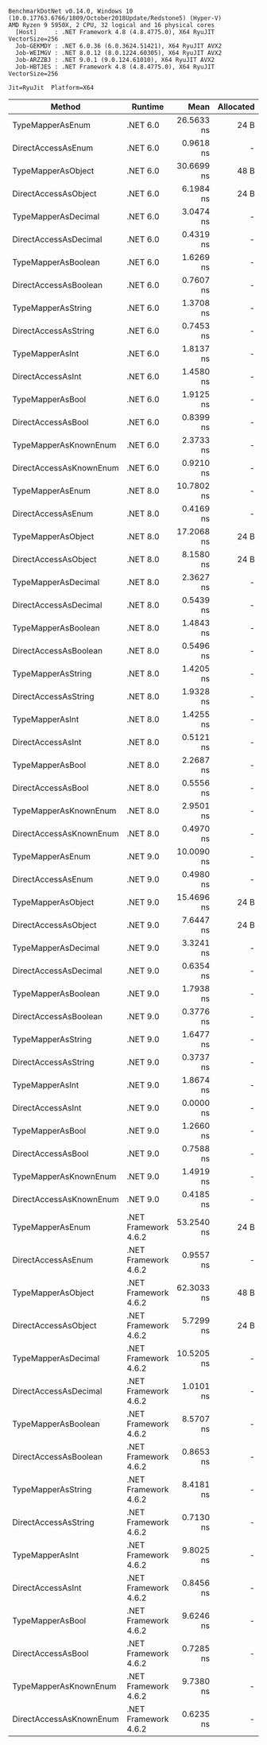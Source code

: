 ```

BenchmarkDotNet v0.14.0, Windows 10 (10.0.17763.6766/1809/October2018Update/Redstone5) (Hyper-V)
AMD Ryzen 9 5950X, 2 CPU, 32 logical and 16 physical cores
  [Host]     : .NET Framework 4.8 (4.8.4775.0), X64 RyuJIT VectorSize=256
  Job-GEKMDY : .NET 6.0.36 (6.0.3624.51421), X64 RyuJIT AVX2
  Job-WEIMGV : .NET 8.0.12 (8.0.1224.60305), X64 RyuJIT AVX2
  Job-ARZZBJ : .NET 9.0.1 (9.0.124.61010), X64 RyuJIT AVX2
  Job-HBTJES : .NET Framework 4.8 (4.8.4775.0), X64 RyuJIT VectorSize=256

Jit=RyuJit  Platform=X64  

```
| Method                  | Runtime              | Mean       | Allocated |
|------------------------ |--------------------- |-----------:|----------:|
| TypeMapperAsEnum        | .NET 6.0             | 26.5633 ns |      24 B |
| DirectAccessAsEnum      | .NET 6.0             |  0.9618 ns |         - |
| TypeMapperAsObject      | .NET 6.0             | 30.6699 ns |      48 B |
| DirectAccessAsObject    | .NET 6.0             |  6.1984 ns |      24 B |
| TypeMapperAsDecimal     | .NET 6.0             |  3.0474 ns |         - |
| DirectAccessAsDecimal   | .NET 6.0             |  0.4319 ns |         - |
| TypeMapperAsBoolean     | .NET 6.0             |  1.6269 ns |         - |
| DirectAccessAsBoolean   | .NET 6.0             |  0.7607 ns |         - |
| TypeMapperAsString      | .NET 6.0             |  1.3708 ns |         - |
| DirectAccessAsString    | .NET 6.0             |  0.7453 ns |         - |
| TypeMapperAsInt         | .NET 6.0             |  1.8137 ns |         - |
| DirectAccessAsInt       | .NET 6.0             |  1.4580 ns |         - |
| TypeMapperAsBool        | .NET 6.0             |  1.9125 ns |         - |
| DirectAccessAsBool      | .NET 6.0             |  0.8399 ns |         - |
| TypeMapperAsKnownEnum   | .NET 6.0             |  2.3733 ns |         - |
| DirectAccessAsKnownEnum | .NET 6.0             |  0.9210 ns |         - |
| TypeMapperAsEnum        | .NET 8.0             | 10.7802 ns |         - |
| DirectAccessAsEnum      | .NET 8.0             |  0.4169 ns |         - |
| TypeMapperAsObject      | .NET 8.0             | 17.2068 ns |      24 B |
| DirectAccessAsObject    | .NET 8.0             |  8.1580 ns |      24 B |
| TypeMapperAsDecimal     | .NET 8.0             |  2.3627 ns |         - |
| DirectAccessAsDecimal   | .NET 8.0             |  0.5439 ns |         - |
| TypeMapperAsBoolean     | .NET 8.0             |  1.4843 ns |         - |
| DirectAccessAsBoolean   | .NET 8.0             |  0.5496 ns |         - |
| TypeMapperAsString      | .NET 8.0             |  1.4205 ns |         - |
| DirectAccessAsString    | .NET 8.0             |  1.9328 ns |         - |
| TypeMapperAsInt         | .NET 8.0             |  1.4255 ns |         - |
| DirectAccessAsInt       | .NET 8.0             |  0.5121 ns |         - |
| TypeMapperAsBool        | .NET 8.0             |  2.2687 ns |         - |
| DirectAccessAsBool      | .NET 8.0             |  0.5556 ns |         - |
| TypeMapperAsKnownEnum   | .NET 8.0             |  2.9501 ns |         - |
| DirectAccessAsKnownEnum | .NET 8.0             |  0.4970 ns |         - |
| TypeMapperAsEnum        | .NET 9.0             | 10.0090 ns |         - |
| DirectAccessAsEnum      | .NET 9.0             |  0.4980 ns |         - |
| TypeMapperAsObject      | .NET 9.0             | 15.4696 ns |      24 B |
| DirectAccessAsObject    | .NET 9.0             |  7.6447 ns |      24 B |
| TypeMapperAsDecimal     | .NET 9.0             |  3.3241 ns |         - |
| DirectAccessAsDecimal   | .NET 9.0             |  0.6354 ns |         - |
| TypeMapperAsBoolean     | .NET 9.0             |  1.7938 ns |         - |
| DirectAccessAsBoolean   | .NET 9.0             |  0.3776 ns |         - |
| TypeMapperAsString      | .NET 9.0             |  1.6477 ns |         - |
| DirectAccessAsString    | .NET 9.0             |  0.3737 ns |         - |
| TypeMapperAsInt         | .NET 9.0             |  1.8674 ns |         - |
| DirectAccessAsInt       | .NET 9.0             |  0.0000 ns |         - |
| TypeMapperAsBool        | .NET 9.0             |  1.2660 ns |         - |
| DirectAccessAsBool      | .NET 9.0             |  0.7588 ns |         - |
| TypeMapperAsKnownEnum   | .NET 9.0             |  1.4919 ns |         - |
| DirectAccessAsKnownEnum | .NET 9.0             |  0.4185 ns |         - |
| TypeMapperAsEnum        | .NET Framework 4.6.2 | 53.2540 ns |      24 B |
| DirectAccessAsEnum      | .NET Framework 4.6.2 |  0.9557 ns |         - |
| TypeMapperAsObject      | .NET Framework 4.6.2 | 62.3033 ns |      48 B |
| DirectAccessAsObject    | .NET Framework 4.6.2 |  5.7299 ns |      24 B |
| TypeMapperAsDecimal     | .NET Framework 4.6.2 | 10.5205 ns |         - |
| DirectAccessAsDecimal   | .NET Framework 4.6.2 |  1.0101 ns |         - |
| TypeMapperAsBoolean     | .NET Framework 4.6.2 |  8.5707 ns |         - |
| DirectAccessAsBoolean   | .NET Framework 4.6.2 |  0.8653 ns |         - |
| TypeMapperAsString      | .NET Framework 4.6.2 |  8.4181 ns |         - |
| DirectAccessAsString    | .NET Framework 4.6.2 |  0.7130 ns |         - |
| TypeMapperAsInt         | .NET Framework 4.6.2 |  9.8025 ns |         - |
| DirectAccessAsInt       | .NET Framework 4.6.2 |  0.8456 ns |         - |
| TypeMapperAsBool        | .NET Framework 4.6.2 |  9.6246 ns |         - |
| DirectAccessAsBool      | .NET Framework 4.6.2 |  0.7285 ns |         - |
| TypeMapperAsKnownEnum   | .NET Framework 4.6.2 |  9.7380 ns |         - |
| DirectAccessAsKnownEnum | .NET Framework 4.6.2 |  0.6235 ns |         - |
